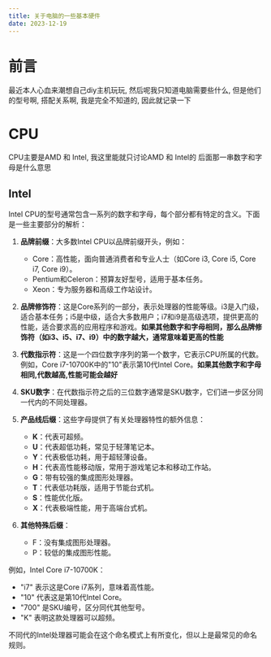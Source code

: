 ```yaml
---
title: 关于电脑的一些基本硬件
date: 2023-12-19
---
```


# 前言

最近本人心血来潮想自己diy主机玩玩,  然后呢我只知道电脑需要些什么,  但是他们的型号啊, 搭配关系啊, 我是完全不知道的, 因此就记录一下

# CPU

CPU主要是AMD 和 Intel,  我这里能就只讨论AMD 和 Intel的 后面那一串数字和字母是什么意思

## Intel

Intel CPU的型号通常包含一系列的数字和字母，每个部分都有特定的含义。下面是一些主要部分的解析：

1. **品牌前缀**：大多数Intel CPU以品牌前缀开头，例如：
   - Core：高性能，面向普通消费者和专业人士（如Core i3, Core i5, Core i7, Core i9）。
   - Pentium和Celeron：预算友好型号，适用于基本任务。
   - Xeon：专为服务器和高级工作站设计。

2. **品牌修饰符**：这是Core系列的一部分，表示处理器的性能等级。i3是入门级，适合基本任务；i5是中级，适合大多数用户；i7和i9是高级选项，提供更高的性能，适合要求高的应用程序和游戏。**如果其他数字和字母相同，那么品牌修饰符（如i3、i5、i7、i9）中的数字越大，通常意味着更高的性能**

3. **代数指示符**：这是一个四位数字序列的第一个数字，它表示CPU所属的代数。例如，Core i7-10700K中的"10"表示第10代Intel Core。**如果其他数字和字母相同,代数越高,性能可能会越好**

4. **SKU数字**：在代数指示符之后的三位数字通常是SKU数字，它们进一步区分同一代内的不同处理器。

5. **产品线后缀**：这些字母提供了有关处理器特性的额外信息：
   - **K**：代表可超频。
   - **U**：代表超低功耗，常见于轻薄笔记本。
   - **Y**：代表极低功耗，用于超轻薄设备。
   - **H**：代表高性能移动版，常用于游戏笔记本和移动工作站。
   - **G**：带有较强的集成图形处理器。
   - **T**：代表低功耗版，适用于节能台式机。
   - **S**：性能优化版。
   - **X**：代表极端性能，用于高端台式机。

6. **其他特殊后缀**：
   - F：没有集成图形处理器。
   - P：较低的集成图形性能。

例如，Intel Core i7-10700K：
- "i7" 表示这是Core i7系列，意味着高性能。
- "10" 代表这是第10代Intel Core。
- "700" 是SKU编号，区分同代其他型号。
- "K" 表明这款处理器可以超频。

不同代的Intel处理器可能会在这个命名模式上有所变化，但以上是最常见的命名规则。